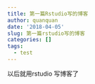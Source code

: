 ```yaml
---
title: 第一篇Rstudio写的博客
author: quanquan
date: '2018-04-05'
slug: 第一篇rstudio写的博客
categories: []
tags:
  - test
---
```



以后就用rstudio 写博客了